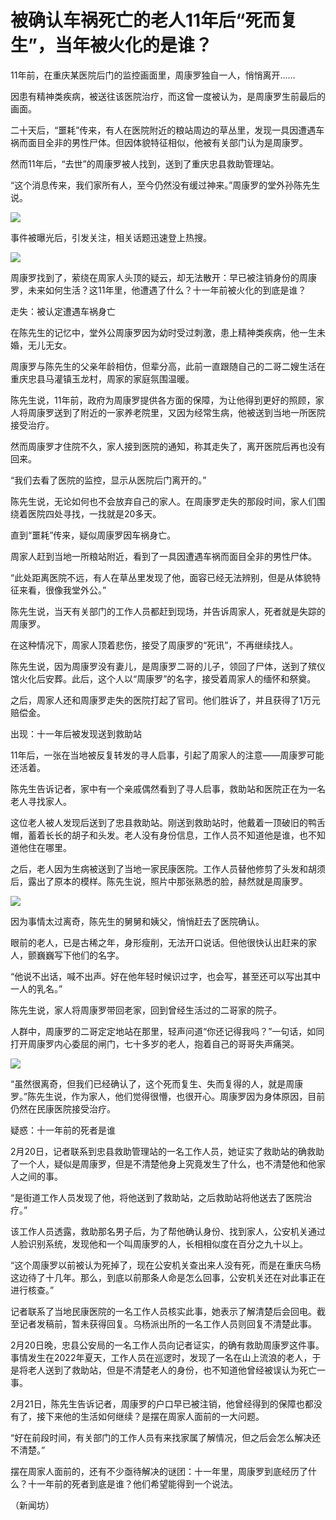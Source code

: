 # 被确认车祸死亡的老人11年后“死而复生”，当年被火化的是谁？

11年前，在重庆某医院后门的监控画面里，周康罗独自一人，悄悄离开……

因患有精神类疾病，被送往该医院治疗，而这曾一度被认为，是周康罗生前最后的画面。

二十天后，“噩耗”传来，有人在医院附近的粮站周边的草丛里，发现一具因遭遇车祸而面目全非的男性尸体。但因体貌特征相似，他被有关部门认为是周康罗。

然而11年后，“去世”的周康罗被人找到，送到了重庆忠县救助管理站。

“这个消息传来，我们家所有人，至今仍然没有缓过神来。”周康罗的堂外孙陈先生说。

![](https://inews.gtimg.com/om_bt/Oyh3N0cNKUUDVqUW_9Af0o7cJQy-h9vASFL473C-_9eQQAA/1000)

事件被曝光后，引发关注，相关话题迅速登上热搜。

![](https://inews.gtimg.com/om_bt/OpYyLa5d87GK1kXWrKNPwpq2GMHpaBAS3z1OFYetW3L44AA/1000)

周康罗找到了，萦绕在周家人头顶的疑云，却无法散开：早已被注销身份的周康罗，未来如何生活？这11年里，他遭遇了什么？十一年前被火化的到底是谁？

走失：被认定遭遇车祸身亡

在陈先生的记忆中，堂外公周康罗因为幼时受过刺激，患上精神类疾病，他一生未婚，无儿无女。

周康罗与陈先生的父亲年龄相仿，但辈分高，此前一直跟随自己的二哥二嫂生活在重庆忠县马灌镇玉龙村，周家的家庭氛围温暖。

陈先生说，11年前，政府为周康罗提供各方面的保障，为让他得到更好的照顾，家人将周康罗送到了附近的一家养老院里，又因为经常生病，他被送到当地一所医院接受治疗。

然而周康罗才住院不久，家人接到医院的通知，称其走失了，离开医院后再也没有回来。

“我们去看了医院的监控，显示从医院后门离开的。”

陈先生说，无论如何也不会放弃自己的家人。在周康罗走失的那段时间，家人们围绕着医院四处寻找，一找就是20多天。

直到“噩耗”传来，疑似周康罗因车祸身亡。

周家人赶到当地一所粮站附近，看到了一具因遭遇车祸而面目全非的男性尸体。

“此处距离医院不远，有人在草丛里发现了他，面容已经无法辨别，但是从体貌特征来看，很像我堂外公。”

陈先生说，当天有关部门的工作人员都赶到现场，并告诉周家人，死者就是失踪的周康罗。

在这种情况下，周家人顶着悲伤，接受了周康罗的“死讯”，不再继续找人。

陈先生说，因为周康罗没有妻儿，是周康罗二哥的儿子，领回了尸体，送到了殡仪馆火化后安葬。此后，这个人以“周康罗”的名字，接受着周家人的缅怀和祭奠。

之后，周家人还和周康罗走失的医院打起了官司。他们胜诉了，并且获得了1万元赔偿金。

出现：十一年后被发现送到救助站

11年后，一张在当地被反复转发的寻人启事，引起了周家人的注意——周康罗可能还活着。

陈先生告诉记者，家中有一个亲戚偶然看到了寻人启事，救助站和医院正在为一名老人寻找家人。

这位老人被人发现后送到了忠县救助站。刚送到救助站时，他戴着一顶破旧的鸭舌帽，蓄着长长的胡子和头发。老人没有身份信息，工作人员不知道他是谁，也不知道他住在哪里。

之后，老人因为生病被送到了当地一家民康医院。工作人员替他修剪了头发和胡须后，露出了原本的模样。陈先生说，照片中那张熟悉的脸，赫然就是周康罗。

![](https://inews.gtimg.com/om_bt/O6eZVQaCTYTxclFyOXlvp9X1sp3P6fSSSnE8ln29FQgNoAA/1000)

因为事情太过离奇，陈先生的舅舅和姨父，悄悄赶去了医院确认。

眼前的老人，已是古稀之年，身形瘦削，无法开口说话。但他很快认出赶来的家人，颤巍巍写下他们的名字。

“他说不出话，喊不出声。好在他年轻时候识过字，也会写，甚至还可以写出其中一人的乳名。”

陈先生说，家人将周康罗带回老家，回到曾经生活过的二哥家的院子。

人群中，周康罗的二哥定定地站在那里，轻声问道“你还记得我吗？”一句话，如同打开周康罗内心委屈的闸门，七十多岁的老人，抱着自己的哥哥失声痛哭。

![](https://inews.gtimg.com/om_bt/Ok8F5OALNiS3uPPMsVlvmO75nia5Gicx3Ap214vFA9GocAA/1000)

“虽然很离奇，但我们已经确认了，这个死而复生、失而复得的人，就是周康罗。”陈先生说，作为家人，他们觉得很懵，也很开心。周康罗因为身体原因，目前仍然在民康医院接受治疗。

疑惑：十一年前的死者是谁

2月20日，记者联系到忠县救助管理站的一名工作人员，她证实了救助站的确救助了一个人，疑似是周康罗，但是不清楚他身上究竟发生了什么，也不清楚他和他家人之间的事。

“是街道工作人员发现了他，将他送到了救助站，之后救助站将他送去了医院治疗。”

该工作人员透露，救助那名男子后，为了帮他确认身份、找到家人，公安机关通过人脸识别系统，发现他和一个叫周康罗的人，长相相似度在百分之九十以上。

“这个周康罗以前被认为死掉了，现在公安机关查出来人没有死，而是在重庆乌杨这边待了十几年。那么，到底以前那条人命是怎么回事，公安机关还在对此事正在进行核查。”

记者联系了当地民康医院的一名工作人员核实此事，她表示了解清楚后会回电。截至记者发稿前，暂未获得回复。乌杨派出所的一名工作人员则回复不清楚此事。

2月20日晚，忠县公安局的一名工作人员向记者证实，的确有救助周康罗这件事。事情发生在2022年夏天，工作人员在巡逻时，发现了一名在山上流浪的老人，于是将老人送到了救助站，但是不清楚老人的身份，也不知道他曾经被误认为死亡一事。

2月21日，陈先生告诉记者，周康罗的户口早已被注销，他曾经得到的保障也都没有了，接下来他的生活如何继续？是摆在周家人面前的一大问题。

“好在前段时间，有关部门的工作人员有来找家属了解情况，但之后会怎么解决还不清楚。”

摆在周家人面前的，还有不少亟待解决的谜团：十一年里，周康罗到底经历了什么？十一年前的死者到底是谁？他们希望能得到一个说法。

（新闻坊）

